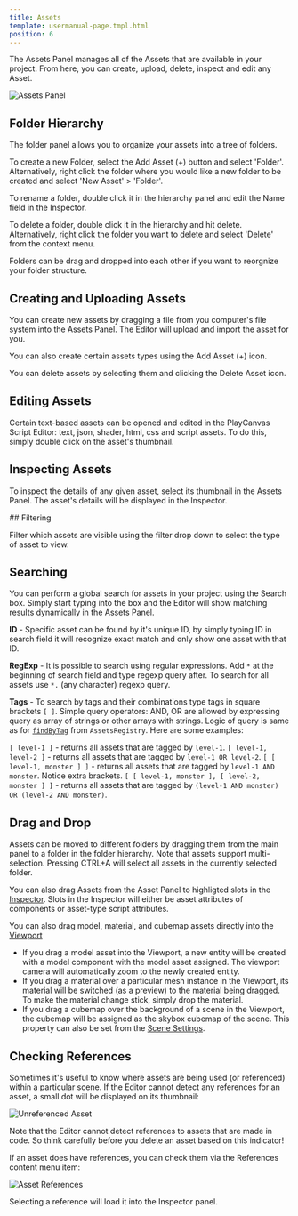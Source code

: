 ```yaml
---
title: Assets
template: usermanual-page.tmpl.html
position: 6
---
```


The Assets Panel manages all of the Assets that are available in your project. From here, you can create, upload, delete, inspect and edit any Asset.

![Assets Panel][1]

## Folder Hierarchy

The folder panel allows you to organize your assets into a tree of folders.

To create a new Folder, select the Add Asset (+) button and select 'Folder'. Alternatively, right click the folder where you would like a new folder to be created and select 'New Asset' > 'Folder'.

To rename a folder, double click it in the hierarchy panel and edit the Name field in the Inspector.

To delete a folder, double click it in the hierarchy and hit delete. Alternatively, right click the folder you want to delete and select 'Delete' from the context menu.

Folders can be drag and dropped into each other if you want to reorgnize your folder structure.

## Creating and Uploading Assets

You can create new assets by dragging a file from you computer's file system into the Assets Panel. The Editor will upload and import the asset for you.

You can also create certain assets types using the Add Asset (+) icon.

You can delete assets by selecting them and clicking the Delete Asset icon.

## Editing Assets

Certain text-based assets can be opened and edited in the PlayCanvas Script Editor: text, json, shader, html, css and script assets. To do this, simply double click on the asset's thumbnail.

## Inspecting Assets

To inspect the details of any given asset, select its thumbnail in the Assets Panel. The asset's details will be displayed in the Inspector.

## Filtering

Filter which assets are visible using the filter drop down to select the type of asset to view.

## Searching

You can perform a global search for assets in your project using the Search box. Simply start typing into the box and the Editor will show matching results dynamically in the Assets Panel.

**ID** - Specific asset can be found by it's unique ID, by simply typing ID in search field it will recognize exact match and only show one asset with that ID.

**RegExp** - It is possible to search using regular expressions. Add `*` at the beginning of search field and type regexp query after. To search for all assets use `*.` (any character) regexp query.

**Tags** - To search by tags and their combinations type tags in square brackets `[ ]`. Simple query operators: AND, OR are allowed by expressing query as array of strings or other arrays with strings. Logic of query is same as for [`findByTag`][7] from `AssetsRegistry`.
Here are some examples:

`[ level-1 ]` - returns all assets that are tagged by `level-1`.
`[ level-1, level-2 ]` - returns all assets that are tagged by `level-1 OR level-2`.
`[ [ level-1, monster ] ]` - returns all assets that are tagged by `level-1 AND monster`. Notice extra brackets.
`[ [ level-1, monster ], [ level-2, monster ] ]` - returns all assets that are tagged by `(level-1 AND monster) OR (level-2 AND monster)`.

## Drag and Drop

Assets can be moved to different folders by dragging them from the main panel to a folder in the folder hierarchy. Note that assets support multi-selection. Pressing CTRL+A will select all assets in the currently selected folder.

You can also drag Assets from the Asset Panel to highligted slots in the [Inspector][2]. Slots in the Inspector will either be asset attributes of components or asset-type script attributes.

You can also drag model, material, and cubemap assets directly into the [Viewport][3]

* If you drag a model asset into the Viewport, a new entity will be created with a model component with the model asset assigned. The viewport camera will automatically zoom to the newly created entity.
* If you drag a material over a particular mesh instance in the Viewport, its material will be switched (as a preview) to the material being dragged. To make the material change stick, simply drop the material.
* If you drag a cubemap over the background of a scene in the Viewport, the cubemap will be assigned as the skybox cubemap of the scene. This property can also be set from the [Scene Settings][4].

## Checking References

Sometimes it's useful to know where assets are being used (or referenced) within a particular scene. If the Editor cannot detect any references for an asset, a small dot will be displayed on its thumbnail:

![Unreferenced Asset][5]

<div class="alert alert-info">
Note that the Editor cannot detect references to assets that are made in code. So think carefully before you delete an asset based on this indicator!
</div>

If an asset does have references, you can check them via the References content menu item:

![Asset References][6]

Selecting a reference will load it into the Inspector panel.

[1]: /images/user-manual/editor/assets-panel.png
[2]: /user-manual/designer/inspector
[3]: /user-manual/designer/viewport
[4]: /user-manual/designer/settings
[5]: /images/user-manual/editor/assets-panel/unreferenced-asset.png
[6]: /images/user-manual/editor/assets-panel/asset-references.png
[7]: /api/pc.AssetRegistry.html#findByTag

